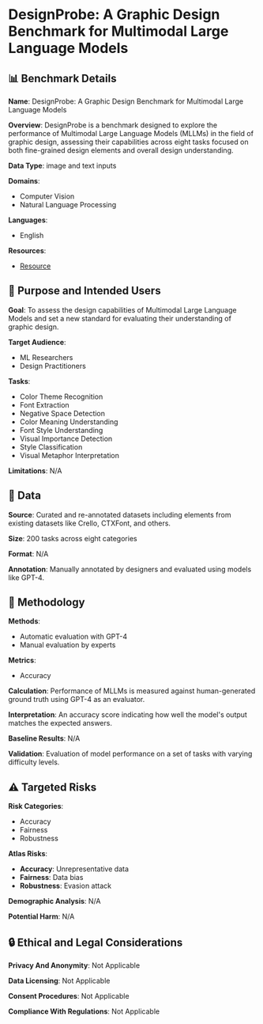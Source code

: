 # DesignProbe: A Graphic Design Benchmark for Multimodal Large Language Models

## 📊 Benchmark Details

**Name**: DesignProbe: A Graphic Design Benchmark for Multimodal Large Language Models

**Overview**: DesignProbe is a benchmark designed to explore the performance of Multimodal Large Language Models (MLLMs) in the field of graphic design, assessing their capabilities across eight tasks focused on both fine-grained design elements and overall design understanding.

**Data Type**: image and text inputs

**Domains**:
- Computer Vision
- Natural Language Processing

**Languages**:
- English

**Resources**:
- [Resource](N/A)

## 🎯 Purpose and Intended Users

**Goal**: To assess the design capabilities of Multimodal Large Language Models and set a new standard for evaluating their understanding of graphic design.

**Target Audience**:
- ML Researchers
- Design Practitioners

**Tasks**:
- Color Theme Recognition
- Font Extraction
- Negative Space Detection
- Color Meaning Understanding
- Font Style Understanding
- Visual Importance Detection
- Style Classification
- Visual Metaphor Interpretation

**Limitations**: N/A

## 💾 Data

**Source**: Curated and re-annotated datasets including elements from existing datasets like Crello, CTXFont, and others.

**Size**: 200 tasks across eight categories

**Format**: N/A

**Annotation**: Manually annotated by designers and evaluated using models like GPT-4.

## 🔬 Methodology

**Methods**:
- Automatic evaluation with GPT-4
- Manual evaluation by experts

**Metrics**:
- Accuracy

**Calculation**: Performance of MLLMs is measured against human-generated ground truth using GPT-4 as an evaluator.

**Interpretation**: An accuracy score indicating how well the model's output matches the expected answers.

**Baseline Results**: N/A

**Validation**: Evaluation of model performance on a set of tasks with varying difficulty levels.

## ⚠️ Targeted Risks

**Risk Categories**:
- Accuracy
- Fairness
- Robustness

**Atlas Risks**:
- **Accuracy**: Unrepresentative data
- **Fairness**: Data bias
- **Robustness**: Evasion attack

**Demographic Analysis**: N/A

**Potential Harm**: N/A

## 🔒 Ethical and Legal Considerations

**Privacy And Anonymity**: Not Applicable

**Data Licensing**: Not Applicable

**Consent Procedures**: Not Applicable

**Compliance With Regulations**: Not Applicable
